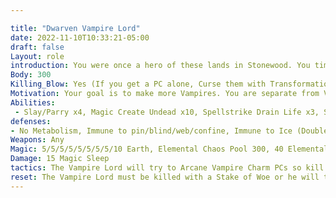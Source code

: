```yaml
---

title: "Dwarven Vampire Lord"
date: 2022-11-10T10:33:21-05:00
draft: false
Layout: role
introduction: You were once a hero of these lands in Stonewood. You time came and passed. But now you rise against your own will enslaved to Chaos by the Bloody Fist. You hate what you are doing but you do it without question as it was willed by creatures more powerful than yourself
Body: 300 
Killing_Blow: Yes (If you get a PC alone, Curse them with Transformation to Vampire)
Motivation: Your goal is to make more Vampires. You are separate from Vindale Vampires but you want your own bloodline in Stonewood and this is your only shot! If you get a PC dead and alone, give them Curse of Transformation if their friends cant save them. Make the PCs lives a living hell with necromancy. Don’t spam Death Spells, hit them with Chaos magic, wither limbs, taint blood, and Bind them for your Death Knights to kill. Turn into Gaseous Form and float around till you see an opening if you are cornered. You CANNOT go outside or you will die. This Mausoleum is the only thing keeping you alive during the day.
Abilities: 
 - Slay/Parry x4, Magic Create Undead x10, Spellstrike Drain Life x3, Spellstrike Death x3, Spell Strike Taint Blood x3, Spellstrike Wither Limb x3, Spellstrike Fear x5, Arcane Vampire Charm x10, Gaseous Form on 3 count
defenses: 
- No Metabolism, Immune to pin/blind/web/confine, Immune to Ice (Double taken from Flame), Healed by Chaos, Dodge x3, Phase x5, Cloak Flame x3, Return x3
Weapons: Any
Magic: 5/5/5/5/5/5/5/5/10 Earth, Elemental Chaos Pool 300, 40 Elemental Chaos x40
Damage: 15 Magic Sleep
tactics: The Vampire Lord will try to Arcane Vampire Charm PCs so kill their friends.
reset: The Vampire Lord must be killed with a Stake of Woe or he will take his death count and respawn at Night.
---
```








